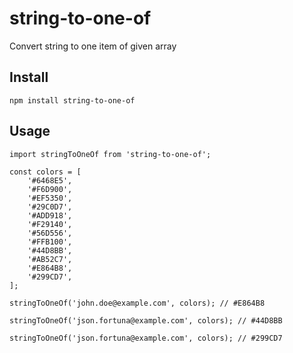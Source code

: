 # string-to-one-of
Convert string to one item of given array


## Install
```
npm install string-to-one-of
```

## Usage
```
import stringToOneOf from 'string-to-one-of';

const colors = [
    '#6468E5',
    '#F6D900',
    '#EF5350',
    '#29C0D7',
    '#ADD918',
    '#F29140',
    '#56D556',
    '#FFB100',
    '#44D8BB',
    '#AB52C7',
    '#E864B8',
    '#299CD7',
];

stringToOneOf('john.doe@example.com', colors); // #E864B8

stringToOneOf('json.fortuna@example.com', colors); // #44D8BB

stringToOneOf('json.fortuna@example.com', colors); // #299CD7
```
